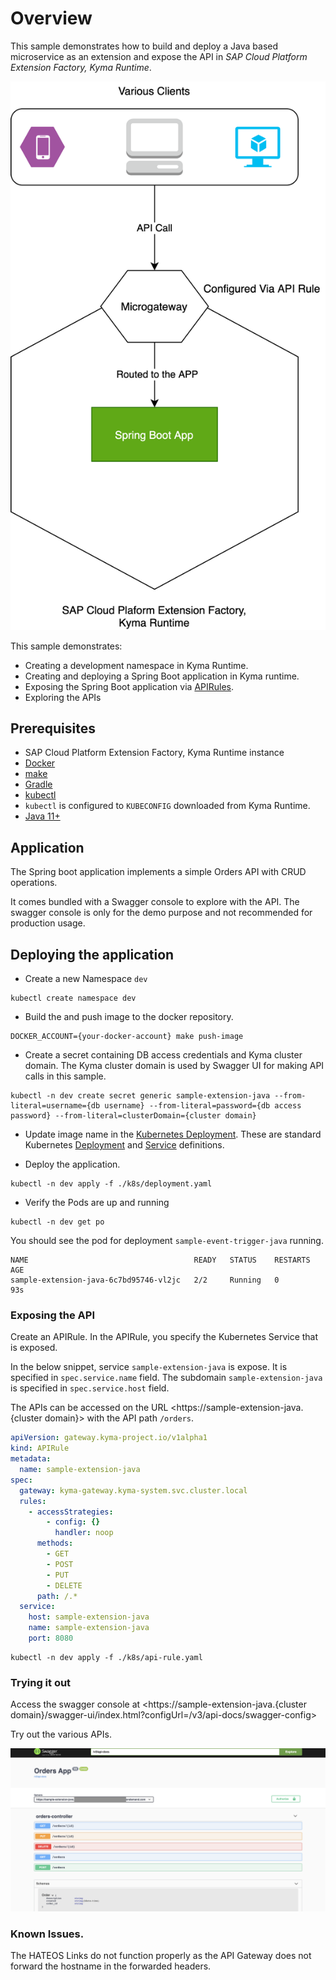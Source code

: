 # Overview

This sample demonstrates how to build and deploy a Java based microservice as an extension and expose the API in _SAP Cloud Platform Extension Factory, Kyma Runtime_.

![extension](./assets/extension.png)

This sample demonstrates:

* Creating a development namespace in Kyma Runtime.
* Creating and deploying a Spring Boot application in Kyma runtime.
* Exposing the Spring Boot application via [APIRules](https://kyma-project.io/docs/components/api-gateway#custom-resource-api-rule).
* Exploring the APIs

## Prerequisites

* SAP Cloud Platform Extension Factory, Kyma Runtime instance
* [Docker](https://www.docker.com/)
* [make](https://www.gnu.org/software/make/)
* [Gradle](https://gradle.org/)
* [kubectl](https://kubernetes.io/docs/tasks/tools/install-kubectl/)
* `kubectl` is configured to `KUBECONFIG` downloaded from Kyma Runtime.
* [Java 11+](https://openjdk.java.net/projects/jdk/11/)

## Application

The Spring boot application implements a simple Orders API with CRUD operations. 

It comes bundled with a Swagger console to explore with the API. The swagger console is only for the demo purpose and not recommended for production usage.

## Deploying the application

* Create a new Namespace `dev`

```shell script
kubectl create namespace dev
``` 

* Build the and push image to the docker repository.
  
```shell script
DOCKER_ACCOUNT={your-docker-account} make push-image
```

* Create a secret containing DB access credentials and Kyma cluster domain. The Kyma cluster domain is used by Swagger UI for making API calls in this sample.

```shell script
kubectl -n dev create secret generic sample-extension-java --from-literal=username={db username} --from-literal=password={db access password} --from-literal=clusterDomain={cluster domain}
```

* Update image name in the [Kubernetes Deployment](k8s/deployment.yaml). These are standard Kubernetes [Deployment](https://kubernetes.io/docs/concepts/workloads/controllers/deployment/) and [Service](https://kubernetes.io/docs/concepts/services-networking/service/) definitions.

* Deploy the application.

```shell script
kubectl -n dev apply -f ./k8s/deployment.yaml
```

* Verify the Pods are up and running

```shell script
kubectl -n dev get po
```

You should see the pod for deployment `sample-event-trigger-java` running.

```shell script
NAME                                     READY   STATUS    RESTARTS   AGE
sample-extension-java-6c7bd95746-vl2jc   2/2     Running   0          93s
```

### Exposing the API

Create an APIRule. In the APIRule, you specify the Kubernetes Service that is exposed. 

In the below snippet, service `sample-extension-java` is expose. It is specified in `spec.service.name` field.
The subdomain `sample-extension-java` is specified in `spec.service.host` field.

The APIs can be accessed on the URL <https://sample-extension-java.{cluster domain}> with the API path `/orders`.

```yaml
apiVersion: gateway.kyma-project.io/v1alpha1
kind: APIRule
metadata:
  name: sample-extension-java
spec:
  gateway: kyma-gateway.kyma-system.svc.cluster.local
  rules:
    - accessStrategies:
        - config: {}
          handler: noop
      methods:
        - GET
        - POST
        - PUT
        - DELETE
      path: /.*
  service:
    host: sample-extension-java
    name: sample-extension-java
    port: 8080
```  

```shell script
kubectl -n dev apply -f ./k8s/api-rule.yaml 
```

### Trying it out

Access the swagger console at <https://sample-extension-java.{cluster domain}/swagger-ui/index.html?configUrl=/v3/api-docs/swagger-config>

Try out the various APIs.

![swagger ui](./assets/swagger-ui.png)

### Known Issues.

The HATEOS Links do not function properly as the API Gateway does not forward the hostname in the forwarded headers.